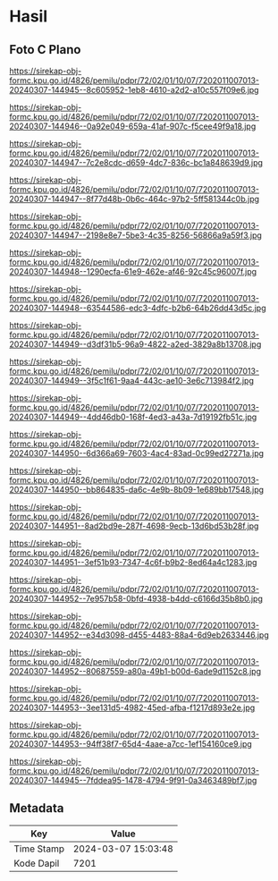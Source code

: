 # Hasil

## Foto C Plano

https://sirekap-obj-formc.kpu.go.id/4826/pemilu/pdpr/72/02/01/10/07/7202011007013-20240307-144945--8c605952-1eb8-4610-a2d2-a10c557f09e6.jpg

https://sirekap-obj-formc.kpu.go.id/4826/pemilu/pdpr/72/02/01/10/07/7202011007013-20240307-144946--0a92e049-659a-41af-907c-f5cee49f9a18.jpg

https://sirekap-obj-formc.kpu.go.id/4826/pemilu/pdpr/72/02/01/10/07/7202011007013-20240307-144947--7c2e8cdc-d659-4dc7-836c-bc1a848639d9.jpg

https://sirekap-obj-formc.kpu.go.id/4826/pemilu/pdpr/72/02/01/10/07/7202011007013-20240307-144947--8f77d48b-0b6c-464c-97b2-5ff581344c0b.jpg

https://sirekap-obj-formc.kpu.go.id/4826/pemilu/pdpr/72/02/01/10/07/7202011007013-20240307-144947--2198e8e7-5be3-4c35-8256-56866a9a59f3.jpg

https://sirekap-obj-formc.kpu.go.id/4826/pemilu/pdpr/72/02/01/10/07/7202011007013-20240307-144948--1290ecfa-61e9-462e-af46-92c45c96007f.jpg

https://sirekap-obj-formc.kpu.go.id/4826/pemilu/pdpr/72/02/01/10/07/7202011007013-20240307-144948--63544586-edc3-4dfc-b2b6-64b26dd43d5c.jpg

https://sirekap-obj-formc.kpu.go.id/4826/pemilu/pdpr/72/02/01/10/07/7202011007013-20240307-144949--d3df31b5-96a9-4822-a2ed-3829a8b13708.jpg

https://sirekap-obj-formc.kpu.go.id/4826/pemilu/pdpr/72/02/01/10/07/7202011007013-20240307-144949--3f5c1f61-9aa4-443c-ae10-3e6c713984f2.jpg

https://sirekap-obj-formc.kpu.go.id/4826/pemilu/pdpr/72/02/01/10/07/7202011007013-20240307-144949--4dd46db0-168f-4ed3-a43a-7d19192fb51c.jpg

https://sirekap-obj-formc.kpu.go.id/4826/pemilu/pdpr/72/02/01/10/07/7202011007013-20240307-144950--6d366a69-7603-4ac4-83ad-0c99ed27271a.jpg

https://sirekap-obj-formc.kpu.go.id/4826/pemilu/pdpr/72/02/01/10/07/7202011007013-20240307-144950--bb864835-da6c-4e9b-8b09-1e689bb17548.jpg

https://sirekap-obj-formc.kpu.go.id/4826/pemilu/pdpr/72/02/01/10/07/7202011007013-20240307-144951--8ad2bd9e-287f-4698-9ecb-13d6bd53b28f.jpg

https://sirekap-obj-formc.kpu.go.id/4826/pemilu/pdpr/72/02/01/10/07/7202011007013-20240307-144951--3ef51b93-7347-4c6f-b9b2-8ed64a4c1283.jpg

https://sirekap-obj-formc.kpu.go.id/4826/pemilu/pdpr/72/02/01/10/07/7202011007013-20240307-144952--7e957b58-0bfd-4938-b4dd-c6166d35b8b0.jpg

https://sirekap-obj-formc.kpu.go.id/4826/pemilu/pdpr/72/02/01/10/07/7202011007013-20240307-144952--e34d3098-d455-4483-88a4-6d9eb2633446.jpg

https://sirekap-obj-formc.kpu.go.id/4826/pemilu/pdpr/72/02/01/10/07/7202011007013-20240307-144952--80687559-a80a-49b1-b00d-6ade9d1152c8.jpg

https://sirekap-obj-formc.kpu.go.id/4826/pemilu/pdpr/72/02/01/10/07/7202011007013-20240307-144953--3ee131d5-4982-45ed-afba-f1217d893e2e.jpg

https://sirekap-obj-formc.kpu.go.id/4826/pemilu/pdpr/72/02/01/10/07/7202011007013-20240307-144953--94ff38f7-65d4-4aae-a7cc-1ef154160ce9.jpg

https://sirekap-obj-formc.kpu.go.id/4826/pemilu/pdpr/72/02/01/10/07/7202011007013-20240307-144945--7fddea95-1478-4794-9f91-0a3463489bf7.jpg


## Metadata

| Key        | Value               |
| ---------- | ------------------- |
| Time Stamp | 2024-03-07 15:03:48 |
| Kode Dapil | 7201                |



